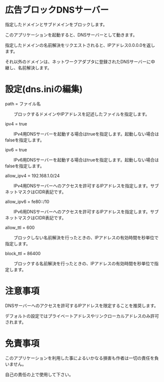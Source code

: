 # 広告ブロックDNSサーバー
指定したドメインとサブドメインをブロックします。

  このアプリケーションを起動すると、DNSサーバーとして動きます。
  
  指定したドメインの名前解決をリクエストされると、IPアドレス0.0.0.0を返します。
  
  それ以外のドメインは、ネットワークアダプタに登録されたDNSサーバーに中継し、名前解決します。

# 設定(dns.iniの編集)

path = ファイル名

　　ブロックするドメインやIPアドレスを記述したファイルを指定します。

ipv4 = true

　　IPv4用DNSサーバーを起動する場合はtrueを指定します。起動しない場合はfalseを指定します。

ipv6 = true

　　IPv6用DNSサーバーを起動する場合はtrueを指定します。起動しない場合はfalseを指定します。

allow_ipv4 = 192.168.1.0/24

　　IPv4用DNSサーバーへのアクセスを許可するIPアドレスを指定します。サブネットマスクはCIDR表記です。

allow_ipv6 = fe80::/10

　　IPv6用DNSサーバーへのアクセスを許可するIPアドレスを指定します。サブネットマスクはCIDR表記です。

allow_ttl = 600

　　ブロックしない名前解決を行ったときの、IPアドレスの有効時間を秒単位で指定します。

block_ttl = 86400

　　ブロックする名前解決を行ったときの、IPアドレスの有効時間を秒単位で指定します。

# 注意事項

  DNSサーバーへのアクセスを許可するIPアドレスを限定することを推奨します。
  
  デフォルトの設定ではプライベートアドレスやリンクローカルアドレスのみ許可されます。


# 免責事項

  このアプリケーションを利用した事によるいかなる損害も作者は一切の責任を負いません。
  
  自己の責任の上で使用して下さい。
